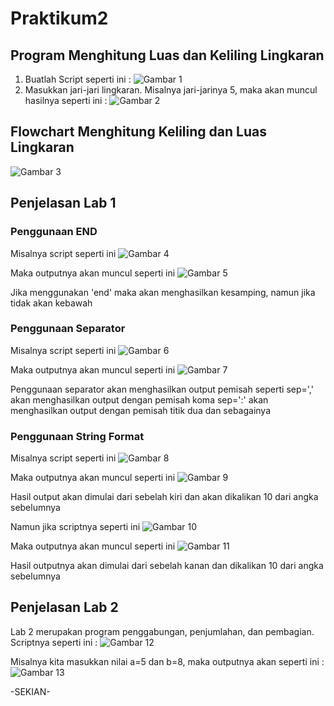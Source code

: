 # Praktikum2

## Program Menghitung Luas dan Keliling Lingkaran

1. Buatlah Script seperti ini :
![Gambar 1](gambar/ss1.png)
2. Masukkan jari-jari lingkaran. Misalnya jari-jarinya 5, maka akan muncul hasilnya seperti ini :
![Gambar 2](gambar/ss2.png)


## Flowchart Menghitung Keliling dan Luas Lingkaran

![Gambar 3](gambar/ss3.png)

## Penjelasan Lab 1

### Penggunaan END

Misalnya script seperti ini
![Gambar 4](gambar/ss4.png)

Maka outputnya akan muncul seperti ini
![Gambar 5](gambar/ss5.png)

Jika menggunakan 'end' maka akan menghasilkan kesamping, namun jika tidak akan kebawah

### Penggunaan Separator

Misalnya script seperti ini
![Gambar 6](gambar/ss6.png)

Maka outputnya akan muncul seperti ini 
![Gambar 7](gambar/ss7.png)

Penggunaan separator akan menghasilkan output pemisah seperti 
sep=',' akan menghasilkan output dengan pemisah koma
sep=':' akan menghasilkan output dengan pemisah titik dua
dan sebagainya

### Penggunaan String Format

Misalnya script seperti ini 
![Gambar 8](gambar/ss8.png)

Maka outputnya akan muncul seperti ini
![Gambar 9](gambar/ss9.png)

Hasil output akan dimulai dari sebelah kiri dan akan dikalikan 10 dari angka sebelumnya

Namun jika scriptnya seperti ini 
![Gambar 10](gambar/ss10.png)

Maka outputnya akan muncul seperti ini
![Gambar 11](gambar/ss11.png)

Hasil outputnya akan dimulai dari sebelah kanan dan dikalikan 10 dari angka sebelumnya

## Penjelasan Lab 2

Lab 2 merupakan program penggabungan, penjumlahan, dan pembagian. Scriptnya seperti ini :
![Gambar 12](gambar/ss12.png)

Misalnya kita masukkan nilai a=5 dan b=8, maka outputnya akan seperti ini :
![Gambar 13](gambar/ss13.png)

-SEKIAN-